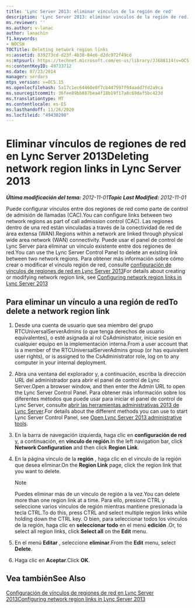 ```yaml
---
title: 'Lync Server 2013: eliminar vínculos de la región de red'
description: 'Lync Server 2013: eliminar vínculos de la región de red.'
ms.reviewer: ''
ms.author: v-lanac
author: lanachin
f1.keywords:
- NOCSH
TOCTitle: Deleting network region links
ms:assetid: 839273cd-d23f-4b38-84e6-d2dc972f49cd
ms:mtpsurl: https://technet.microsoft.com/en-us/library/JJ688114(v=OCS.15)
ms:contentKeyID: 49733712
ms.date: 07/23/2014
manager: serdars
mtps_version: v=OCS.15
ms.openlocfilehash: 5a17c1ec64460e0f7cb447597f94aadd7fd2a9ca
ms.sourcegitcommit: 36fee89bb887bea4f18b19f17a8c69daf5bc423d
ms.translationtype: MT
ms.contentlocale: es-ES
ms.lasthandoff: 11/26/2020
ms.locfileid: "49430290"
---
```

# <a name="deleting-network-region-links-in-lync-server-2013"></a><span data-ttu-id="32850-103">Eliminar vínculos de regiones de red en Lync Server 2013</span><span class="sxs-lookup"><span data-stu-id="32850-103">Deleting network region links in Lync Server 2013</span></span>

<div data-xmlns="http://www.w3.org/1999/xhtml">

<div class="topic" data-xmlns="http://www.w3.org/1999/xhtml" data-msxsl="urn:schemas-microsoft-com:xslt" data-cs="https://msdn.microsoft.com/">

<div data-asp="https://msdn2.microsoft.com/asp">



</div>

<div id="mainSection">

<div id="mainBody"><span data-ttu-id="32850-104">

<span> </span></span><span class="sxs-lookup"><span data-stu-id="32850-104">

<span> </span></span></span>

<span data-ttu-id="32850-105">_**Última modificación del tema:** 2012-11-01_</span><span class="sxs-lookup"><span data-stu-id="32850-105">_**Topic Last Modified:** 2012-11-01_</span></span>

<span data-ttu-id="32850-106">Puede configurar vínculos entre dos regiones de red como parte de control de admisión de llamadas (CAC).</span><span class="sxs-lookup"><span data-stu-id="32850-106">You can configure links between two network regions as part of call admission control (CAC).</span></span> <span data-ttu-id="32850-107">Las regiones dentro de una red están vinculadas a través de la conectividad de red de área extensa (WAN).</span><span class="sxs-lookup"><span data-stu-id="32850-107">Regions within a network are linked through physical wide area network (WAN) connectivity.</span></span> <span data-ttu-id="32850-108">Puede usar el panel de control de Lync Server para eliminar un vínculo existente entre dos regiones de red.</span><span class="sxs-lookup"><span data-stu-id="32850-108">You can use the Lync Server Control Panel to delete an existing link between two network regions.</span></span> <span data-ttu-id="32850-109">Para obtener más información sobre cómo crear o modificar el vínculo región de red, consulte [configuración de vínculos de regiones de red en Lync Server 2013](lync-server-2013-configuring-network-region-links.md)</span><span class="sxs-lookup"><span data-stu-id="32850-109">For details about creating or modifying network region link, see [Configuring network region links in Lync Server 2013](lync-server-2013-configuring-network-region-links.md)</span></span>

<div>

## <a name="to-delete-a-network-region-link"></a><span data-ttu-id="32850-110">Para eliminar un vínculo a una región de red</span><span class="sxs-lookup"><span data-stu-id="32850-110">To delete a network region link</span></span>

1.  <span data-ttu-id="32850-111">Desde una cuenta de usuario que sea miembro del grupo RTCUniversalServerAdmins (o que tenga derechos de usuario equivalentes), o esté asignada al rol CsAdministrator, inicie sesión en cualquier equipo en la implementación interna.</span><span class="sxs-lookup"><span data-stu-id="32850-111">From a user account that is a member of the RTCUniversalServerAdmins group (or has equivalent user rights), or is assigned to the CsAdministrator role, log on to any computer in your internal deployment.</span></span>

2.  <span data-ttu-id="32850-112">Abra una ventana del explorador y, a continuación, escriba la dirección URL del administrador para abrir el panel de control de Lync Server.</span><span class="sxs-lookup"><span data-stu-id="32850-112">Open a browser window, and then enter the Admin URL to open the Lync Server Control Panel.</span></span> <span data-ttu-id="32850-113">Para obtener más información sobre los diferentes métodos que puede usar para iniciar el panel de control de Lync Server, consulte [abrir las herramientas administrativas 2013 de Lync Server](lync-server-2013-open-lync-server-administrative-tools.md).</span><span class="sxs-lookup"><span data-stu-id="32850-113">For details about the different methods you can use to start Lync Server Control Panel, see [Open Lync Server 2013 administrative tools](lync-server-2013-open-lync-server-administrative-tools.md).</span></span>

3.  <span data-ttu-id="32850-114">En la barra de navegación izquierda, haga clic en **configuración de red** y, a continuación, en **vínculo de región**.</span><span class="sxs-lookup"><span data-stu-id="32850-114">In the left navigation bar, click **Network Configuration** and then click **Region Link**.</span></span>

4.  <span data-ttu-id="32850-115">En la página vínculo de la **región** , haga clic en el vínculo de la región que desea eliminar.</span><span class="sxs-lookup"><span data-stu-id="32850-115">On the **Region Link** page, click the region link that you want to delete.</span></span>
    
    <div>
    

    > [!NOTE]  
    > <span data-ttu-id="32850-116">Puedes eliminar más de un vínculo de región a la vez.</span><span class="sxs-lookup"><span data-stu-id="32850-116">You can delete more than one region link at a time.</span></span> <span data-ttu-id="32850-117">Para ello, presione CTRL y seleccione varios vínculos de región mientras mantiene presionada la tecla CTRL.</span><span class="sxs-lookup"><span data-stu-id="32850-117">To do this, press CTRL and select multiple region links while holding down the CTRL key.</span></span> <span data-ttu-id="32850-118">O bien, para seleccionar todos los vínculos de la región, haga clic en <STRONG>seleccionar todo</STRONG> en el menú <STRONG>edición</STRONG> .</span><span class="sxs-lookup"><span data-stu-id="32850-118">Or, to select all region links, click <STRONG>Select all</STRONG> on the <STRONG>Edit</STRONG> menu.</span></span>

    
    </div>

5.  <span data-ttu-id="32850-119">En el menú **Editar** , seleccione **eliminar**.</span><span class="sxs-lookup"><span data-stu-id="32850-119">From the **Edit** menu, select **Delete**.</span></span>

6.  <span data-ttu-id="32850-120">Haga clic en **Aceptar**.</span><span class="sxs-lookup"><span data-stu-id="32850-120">Click **OK**.</span></span>

</div>

<div>

## <a name="see-also"></a><span data-ttu-id="32850-121">Vea también</span><span class="sxs-lookup"><span data-stu-id="32850-121">See Also</span></span>


[<span data-ttu-id="32850-122">Configuración de vínculos de regiones de red en Lync Server 2013</span><span class="sxs-lookup"><span data-stu-id="32850-122">Configuring network region links in Lync Server 2013</span></span>](lync-server-2013-configuring-network-region-links.md)  
  

<span data-ttu-id="32850-123"></div>

</div>

<span> </span>

</div>

</div>

</span><span class="sxs-lookup"><span data-stu-id="32850-123"></div>

</div>

<span> </span>

</div>

</div>

</span></span></div>

